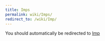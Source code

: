 ```yaml
---
title: Imps
permalink: wiki/Imps/
redirect_to: /wiki/Imp/
---
```


You should automatically be redirected to [Imp](/keeperrl_wiki/Imp/)
